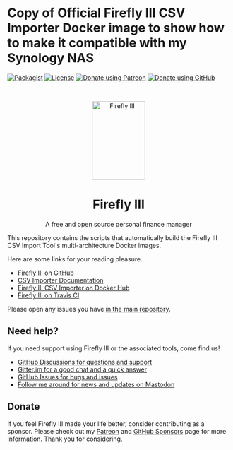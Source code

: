 # Copy of Official Firefly III CSV Importer Docker image to show how to make it compatible with my Synology NAS

[![Packagist](https://img.shields.io/packagist/v/firefly-iii/csv-importer.svg?style=flat-square)](https://packagist.org/packages/firefly-iii/csv-importer) 
[![License](https://img.shields.io/github/license/firefly-iii/csv-importer.svg?style=flat-square])](https://www.gnu.org/licenses/agpl-3.0.html) 
[![Donate using Patreon](https://img.shields.io/badge/donate-%40JC5-green?logo=patreon&style=flat-square)](https://www.patreon.com/jc5)
[![Donate using GitHub](https://img.shields.io/badge/donate-GitHub-green?logo=github&style=flat-square)](https://github.com/sponsors/JC5)

<!-- PROJECT LOGO -->
<br />
<p align="center">
  <a href="https://firefly-iii.org/">
    <img src="https://raw.githubusercontent.com/firefly-iii/firefly-iii/develop/.github/assets/img/logo-small.png" alt="Firefly III" width="120" height="178">
  </a>
</p>
  <h1 align="center">Firefly III</h1>

  <p align="center">
    A free and open source personal finance manager
    <br />
  </p>
<!--- END PROJECT LOGO -->


This repository contains the scripts that automatically build the Firefly III CSV Import Tool's multi-architecture Docker images.

Here are some links for your reading pleasure.

- [Firefly III on GitHub](https://github.com/firefly-iii/firefly-iii)
- [CSV Importer Documentation](https://csv-docs.firefly-iii.org/)
- [Firefly III CSV Importer on Docker Hub](https://hub.docker.com/r/fireflyiii/csv-importer)
- [Firefly III on Travis CI](https://travis-ci.com/firefly-iii/csv-importer-docker)

Please open any issues you have [in the main repository](https://github.com/firefly-iii/firefly-iii).

<!-- HELP TEXT -->
## Need help?

If you need support using Firefly III or the associated tools, come find us!

- [GitHub Discussions for questions and support](https://github.com/firefly-iii/firefly-iii/discussions/)
- [Gitter.im for a good chat and a quick answer](https://gitter.im/firefly-iii/firefly-iii)
- [GitHub Issues for bugs and issues](https://github.com/firefly-iii/firefly-iii/issues)
- [Follow me around for news and updates on Mastodon](https://fosstodon.org/@ff3)

<!-- END OF HELP TEXT -->

<!-- SPONSOR TEXT -->
## Donate

If you feel Firefly III made your life better, consider contributing as a sponsor. Please check out my [Patreon](https://www.patreon.com/jc5) and [GitHub Sponsors](https://github.com/sponsors/JC5) page for more information. Thank you for considering.


<!-- END OF SPONSOR -->

